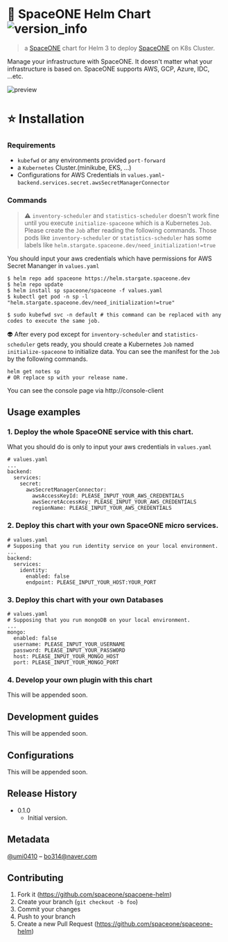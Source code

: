 # 🚀 SpaceONE Helm Chart ![version_info](https://helm.stargate.spaceone.dev/media/version_info.png)

> a [SpaceONE](https://github.com/spaceone-dev) chart for Helm 3 to deploy [SpaceONE](https://github.com/spaceone-dev) on K8s Cluster. 

Manage your infrastructure with SpaceONE. It doesn't matter what your infrastructure is based on. SpaceONE supports AWS, GCP, Azure, IDC, ...etc.

![preview](https://helm.stargate.spaceone.dev/media/preview.png)

# ⭐️ Installation

### Requirements

* `kubefwd` or any environments provided `port-forward`
* a `Kubernetes` Cluster.(minikube, EKS, ...)
* Configurations for AWS Credentials in `values.yaml`-`backend.services.secret.awsSecretManagerConnector`

### Commands

> ⚠️  `inventory-scheduler` and `statistics-scheduler` doesn't work fine until you execute `initialize-spaceone` which is a Kubernetes `Job`. Please create the `Job` after reading the following commands. Those pods like `inventory-scheduler` or `statistics-scheduler` has some labels like `helm.stargate.spaceone.dev/need_initialization!=true`

You should input your aws credentials which have permissions for AWS Secret Mananger in `values.yaml`

```
$ helm repo add spaceone https://helm.stargate.spaceone.dev
$ helm repo update
$ helm install sp spaceone/spaceone -f values.yaml
$ kubectl get pod -n sp -l "helm.stargate.spaceone.dev/need_initialization!=true"

$ sudo kubefwd svc -n default # this command can be replaced with any codes to execute the same job.
```

👽 After every pod except for `inventory-scheduler` and `statistics-scheduler` gets ready, you should create a Kubernetes `Job` named `initialize-spaceone` to initialize data. You can see the manifest for the `Job` by the following commands.
```
helm get notes sp
# OR replace sp with your release name.
```

You can see the console page via http://console-client

## Usage examples

### 1. Deploy the whole SpaceONE service with this chart.

What you should do is only to input your aws credentials in `values.yaml`

```
# values.yaml
...
backend:
  services:
    secret:
      awsSecretManagerConnector:
        awsAccessKeyId: PLEASE_INPUT_YOUR_AWS_CREDENTIALS
        awsSecretAccessKey: PLEASE_INPUT_YOUR_AWS_CREDENTIALS
        regionName: PLEASE_INPUT_YOUR_AWS_CREDENTIALS
```

### 2. Deploy this chart with your own SpaceONE micro services.

```
# values.yaml
# Supposing that you run identity service on your local environment.
...
backend:
  services:
    identity:
      enabled: false
      endpoint: PLEASE_INPUT_YOUR_HOST:YOUR_PORT
```

### 3. Deploy this chart with your own Databases

```
# values.yaml
# Supposing that you run mongoDB on your local environment.
...
mongo:
  enabled: false
  username: PLEASE_INPUT_YOUR_USERNAME
  password: PLEASE_INPUT_YOUR_PASSWORD
  host: PLEASE_INPUT_YOUR_MONGO_HOST
  port: PLEASE_INPUT_YOUR_MONGO_PORT
```

### 4. Develop your own plugin with this chart

This will be appended soon.

## Development guides

This will be appended soon.

## Configurations

This will be appended soon.

## Release History

- 0.1.0
  - Initial version.

## Metadata

[@umi0410](https://github.com/umi0410) – bo314@naver.com

## Contributing

1. Fork it (https://github.com/spaceone/spacoene-helm)
2. Create your branch (`git checkout -b foo`)
3. Commit your changes
4. Push to your branch
5. Create a new Pull Request (https://github.com/spaceone/spaceone-helm)